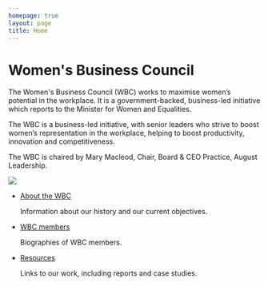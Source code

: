 ```yaml
---
homepage: true
layout: page
title: Home
---
```


<style>
main header {
    display: none;
}
</style>


<div class="hero">
    <div class="text">
        <h1>
            Women's Business Council
        </h1>
        <p> The Women's Business Council (WBC) works to maximise women’s potential in the workplace. It is a government-backed, business-led initiative which reports to the Minister for Women and Equalities.
 </p>
        <p>
            The WBC is a business-led initiative, with senior leaders who strive to boost women’s representation in the workplace, helping to boost productivity, innovation and competitiveness.
        </p>
        <p>
            The WBC is chaired by Mary Macleod, Chair, Board & CEO Practice, August Leadership.
        </p>
    </div>
    <img src="/images/hero-4.jpg">
</div>

<ul class="cards-321-up cards-with-coloured-bar-on-top govuk-!-margin-top-6">
    <li>
        <p>
            <a href="/about/">
                About the WBC
            </a>
        </p>
        <p>
            Information about our history and our current objectives.
        </p>
    </li>
    <li>
        <p>
            <a href="/members/">
                WBC members
            </a>
        </p>
        <p>
            Biographies of WBC members.
        </p>
    </li>
    <li>
        <p>
            <a href="/resources/">
                Resources
            </a>
        </p>
        <p>
            Links to our work, including reports and case studies.
        </p>
    </li>
</ul>
